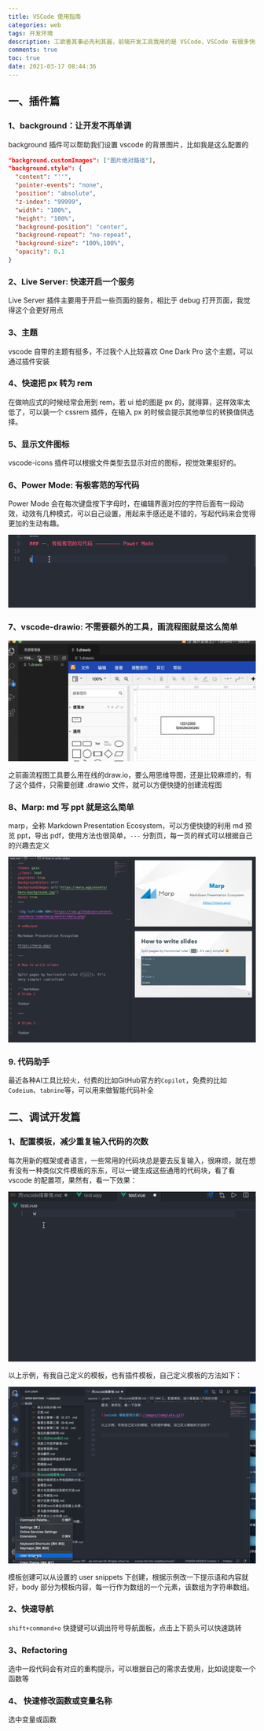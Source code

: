 ```yaml
---
title: VSCode 使用指南
categories: web
tags: 开发环境
description: 工欲善其事必先利其器，前端开发工具我用的是 VSCode，VSCode 有很多快捷的调试方法和一些插件，这里就总结一下这两方面的东西
comments: true
toc: true
date: 2021-03-17 08:44:36
---
```

## 一、插件篇

### 1、background：让开发不再单调

background 插件可以帮助我们设置 vscode 的背景图片，比如我是这么配置的

``` json
"background.customImages": ["图片绝对路径"],
"background.style": {
  "content": "''",
  "pointer-events": "none",
  "position": "absolute",
  "z-index": "99999",
  "width": "100%",
  "height": "100%",
  "background-position": "center",
  "background-repeat": "no-repeat",
  "background-size": "100%,100%",
  "opacity": 0.1
}
```

### 2、Live Server: 快速开启一个服务

Live Server 插件主要用于开启一些页面的服务，相比于 debug 打开页面，我觉得这个会更好用点

### 3、主题

vscode 自带的主题有挺多，不过我个人比较喜欢 One Dark Pro 这个主题，可以通过插件安装

### 4、快速把 px 转为 rem

在做响应式的时候经常会用到 rem，若 ui 给的图是 px 的，就得算，这样效率太低了，可以装一个 cssrem 插件，在输入 px 的时候会提示其他单位的转换值供选择。

### 5、显示文件图标

vscode-icons 插件可以根据文件类型去显示对应的图标，视觉效果挺好的。
### 6、Power Mode: 有极客范的写代码 

Power Mode 会在每次键盘按下字母时，在编辑界面对应的字符后面有一段动效，动效有几种模式，可以自己设置，用起来手感还是不错的，写起代码来会觉得更加的生动有趣。

![power mode 使用示例](https://raw.githubusercontent.com/Canace22/Assets/main/images/power-mode.gif)

### 7、vscode-drawio: 不需要额外的工具，画流程图就是这么简单

![vscode-drawio 使用示例](https://raw.githubusercontent.com/Canace22/Assets/main/images/draw-io.gif)

之前画流程图工具要么用在线的draw.io，要么用思维导图，还是比较麻烦的，有了这个插件，只需要创建 .drawio 文件，就可以方便快捷的创建流程图

### 8、Marp: md 写 ppt 就是这么简单 

marp，全称 Markdown Presentation Ecosystem，可以方便快捷的利用 md 预览 ppt，导出 pdf，使用方法也很简单，`---` 分割页，每一页的样式可以根据自己的兴趣去定义

![marp 使用示例](https://raw.githubusercontent.com/Canace22/Assets/main/images/marp.png)

### 9. 代码助手

最近各种AI工具比较火，付费的比如GitHub官方的`Copilot`，免费的比如`Codeium`、`tabnine`等，可以用来做智能代码补全

## 二、调试开发篇

### 1、配置模板，减少重复输入代码的次数

每次用新的框架或者语言，一些常用的代码块总是要去反复输入，很麻烦，就在想有没有一种类似文件模板的东东，可以一键生成这些通用的代码块，看了看 vscode 的配置项，果然有，看一下效果：

![vscode 模板使用示例](https://raw.githubusercontent.com/Canace22/Assets/main/images/template.gif)

以上示例，有我自己定义的模板，也有插件模板，自己定义模板的方法如下：

![vscode 模板配置示例](https://raw.githubusercontent.com/Canace22/Assets/main/images/template-config.gif)

模板创建可以从设置的 user snippets 下创建，根据示例改一下提示语和内容就好，body 部分为模板内容，每一行作为数组的一个元素，该数组为字符串数组。

### 2、快速导航

`shift+command+o` 快捷键可以调出符号导航面板，点击上下箭头可以快速跳转

### 3、Refactoring

选中一段代码会有对应的重构提示，可以根据自己的需求去使用，比如说提取一个函数等

### 4、 快速修改函数或变量名称

选中变量或函数